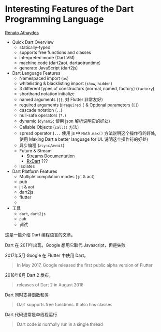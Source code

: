 # Interesting Features of the Dart Programming Language

[Renato Athaydes](https://renato.athaydes.com/posts/interesting-dart-features.html)


+ Quick Dart Overview
    + statically-typed
    + supports free functions and classes
    + interpreted mode (Dart VM)
    + machine code (dart2aot, dartaotruntime)
    + generate JavaScript (dart2js)
+ Dart Language Features
    + Namespaced import (`as`)
    + whitelisting & blacklisting import (`show`, `hidden`)
    + 3 different types of constructors (normal, named, factory) (`factory`)
    + shorthand notation initialize
    + named arguments (`{}`, 对 Flutter 非常友好)
    + required arguments (`@required `) & Optional parameters (`[]`)
    + cascade notation (`..`)
    + null-safe operators (`?.`)
    + dynamic (`dynamic` 使用 json 解析说明它的好处)
    + Callable Objects (`call()` 方法)
    + spread operator (`...` 使用 js 中 `Math.max()` 方法说明这个操作符的好处, 使用 Making Dart a better language for UI. 说明这个操作符的好处)
    + 异步编程 (`async/await`)
    + Future & Stream 
        + [Streams Documentation](https://dart.dev/tutorials/language/streams)
        + [RxDart](https://pub.dev/packages/rxdart) ???
    + Isolates
+ Dart Platform Features
    + Multiple compilation modes ( jit & aot)
    + pub
    + jit & aot
    + dart2js
    + flutter
    + 
+ 工具
    + `dart`, `dart2js`
    + `pub`
    + 调试

这是一篇介绍 Dart 编程语言的文章。

Dart 在 2011年出现，Google 想用它取代 Javascript，但是失败

2017年5月 Google 在 Flutter 中使用 Dart。

> In May 2017, Google released the first public alpha version of Flutter

2018年8月 Dart 2 发布。

> releases of Dart 2 in August 2018

Dart 同时支持函数和类

> Dart supports free functions. It also has classes

Dart 代码通常是单线程运行

> Dart code is normally run in a single thread